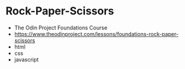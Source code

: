 # Rock-Paper-Scissors
- The Odin Project Foundations Course
- https://www.theodinproject.com/lessons/foundations-rock-paper-scissors
- html
- css
- javascript
